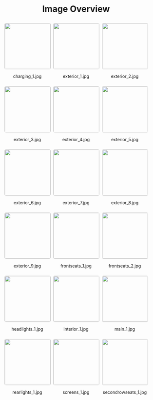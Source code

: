 <h1 style ="text-align: center;"> Image Overview </h1>
<div style="display: flex;
flex-wrap: wrap;
gap: 10px;
justify-content: center;
padding: 10px;" >
<div style="flex: 1 1 calc(33.333% - 20px); /* Three images per row on large screens */
        max-width: 150px;
        text-align: center;" >
<img src="https://media.evkx.net/multimedia/models/audi/e-tron_gt/rs_e-tron_gt_performance/charging_1_xst.jpg" style="width: 150px;
height: auto;
border: 1px solid #ddd;
border-radius: 5px;
  ">
<p>charging_1.jpg</p>
</div>
<div style="flex: 1 1 calc(33.333% - 20px); /* Three images per row on large screens */
        max-width: 150px;
        text-align: center;" >
<img src="https://media.evkx.net/multimedia/models/audi/e-tron_gt/rs_e-tron_gt_performance/exterior_1_xst.jpg" style="width: 150px;
height: auto;
border: 1px solid #ddd;
border-radius: 5px;
  ">
<p>exterior_1.jpg</p>
</div>
<div style="flex: 1 1 calc(33.333% - 20px); /* Three images per row on large screens */
        max-width: 150px;
        text-align: center;" >
<img src="https://media.evkx.net/multimedia/models/audi/e-tron_gt/rs_e-tron_gt_performance/exterior_2_xst.jpg" style="width: 150px;
height: auto;
border: 1px solid #ddd;
border-radius: 5px;
  ">
<p>exterior_2.jpg</p>
</div>
<div style="flex: 1 1 calc(33.333% - 20px); /* Three images per row on large screens */
        max-width: 150px;
        text-align: center;" >
<img src="https://media.evkx.net/multimedia/models/audi/e-tron_gt/rs_e-tron_gt_performance/exterior_3_xst.jpg" style="width: 150px;
height: auto;
border: 1px solid #ddd;
border-radius: 5px;
  ">
<p>exterior_3.jpg</p>
</div>
<div style="flex: 1 1 calc(33.333% - 20px); /* Three images per row on large screens */
        max-width: 150px;
        text-align: center;" >
<img src="https://media.evkx.net/multimedia/models/audi/e-tron_gt/rs_e-tron_gt_performance/exterior_4_xst.jpg" style="width: 150px;
height: auto;
border: 1px solid #ddd;
border-radius: 5px;
  ">
<p>exterior_4.jpg</p>
</div>
<div style="flex: 1 1 calc(33.333% - 20px); /* Three images per row on large screens */
        max-width: 150px;
        text-align: center;" >
<img src="https://media.evkx.net/multimedia/models/audi/e-tron_gt/rs_e-tron_gt_performance/exterior_5_xst.jpg" style="width: 150px;
height: auto;
border: 1px solid #ddd;
border-radius: 5px;
  ">
<p>exterior_5.jpg</p>
</div>
<div style="flex: 1 1 calc(33.333% - 20px); /* Three images per row on large screens */
        max-width: 150px;
        text-align: center;" >
<img src="https://media.evkx.net/multimedia/models/audi/e-tron_gt/rs_e-tron_gt_performance/exterior_6_xst.jpg" style="width: 150px;
height: auto;
border: 1px solid #ddd;
border-radius: 5px;
  ">
<p>exterior_6.jpg</p>
</div>
<div style="flex: 1 1 calc(33.333% - 20px); /* Three images per row on large screens */
        max-width: 150px;
        text-align: center;" >
<img src="https://media.evkx.net/multimedia/models/audi/e-tron_gt/rs_e-tron_gt_performance/exterior_7_xst.jpg" style="width: 150px;
height: auto;
border: 1px solid #ddd;
border-radius: 5px;
  ">
<p>exterior_7.jpg</p>
</div>
<div style="flex: 1 1 calc(33.333% - 20px); /* Three images per row on large screens */
        max-width: 150px;
        text-align: center;" >
<img src="https://media.evkx.net/multimedia/models/audi/e-tron_gt/rs_e-tron_gt_performance/exterior_8_xst.jpg" style="width: 150px;
height: auto;
border: 1px solid #ddd;
border-radius: 5px;
  ">
<p>exterior_8.jpg</p>
</div>
<div style="flex: 1 1 calc(33.333% - 20px); /* Three images per row on large screens */
        max-width: 150px;
        text-align: center;" >
<img src="https://media.evkx.net/multimedia/models/audi/e-tron_gt/rs_e-tron_gt_performance/exterior_9_xst.jpg" style="width: 150px;
height: auto;
border: 1px solid #ddd;
border-radius: 5px;
  ">
<p>exterior_9.jpg</p>
</div>
<div style="flex: 1 1 calc(33.333% - 20px); /* Three images per row on large screens */
        max-width: 150px;
        text-align: center;" >
<img src="https://media.evkx.net/multimedia/models/audi/e-tron_gt/rs_e-tron_gt_performance/frontseats_1_xst.jpg" style="width: 150px;
height: auto;
border: 1px solid #ddd;
border-radius: 5px;
  ">
<p>frontseats_1.jpg</p>
</div>
<div style="flex: 1 1 calc(33.333% - 20px); /* Three images per row on large screens */
        max-width: 150px;
        text-align: center;" >
<img src="https://media.evkx.net/multimedia/models/audi/e-tron_gt/rs_e-tron_gt_performance/frontseats_2_xst.jpg" style="width: 150px;
height: auto;
border: 1px solid #ddd;
border-radius: 5px;
  ">
<p>frontseats_2.jpg</p>
</div>
<div style="flex: 1 1 calc(33.333% - 20px); /* Three images per row on large screens */
        max-width: 150px;
        text-align: center;" >
<img src="https://media.evkx.net/multimedia/models/audi/e-tron_gt/rs_e-tron_gt_performance/headlights_1_xst.jpg" style="width: 150px;
height: auto;
border: 1px solid #ddd;
border-radius: 5px;
  ">
<p>headlights_1.jpg</p>
</div>
<div style="flex: 1 1 calc(33.333% - 20px); /* Three images per row on large screens */
        max-width: 150px;
        text-align: center;" >
<img src="https://media.evkx.net/multimedia/models/audi/e-tron_gt/rs_e-tron_gt_performance/interior_1_xst.jpg" style="width: 150px;
height: auto;
border: 1px solid #ddd;
border-radius: 5px;
  ">
<p>interior_1.jpg</p>
</div>
<div style="flex: 1 1 calc(33.333% - 20px); /* Three images per row on large screens */
        max-width: 150px;
        text-align: center;" >
<img src="https://media.evkx.net/multimedia/models/audi/e-tron_gt/rs_e-tron_gt_performance/main_1_xst.jpg" style="width: 150px;
height: auto;
border: 1px solid #ddd;
border-radius: 5px;
  ">
<p>main_1.jpg</p>
</div>
<div style="flex: 1 1 calc(33.333% - 20px); /* Three images per row on large screens */
        max-width: 150px;
        text-align: center;" >
<img src="https://media.evkx.net/multimedia/models/audi/e-tron_gt/rs_e-tron_gt_performance/rearlights_1_xst.jpg" style="width: 150px;
height: auto;
border: 1px solid #ddd;
border-radius: 5px;
  ">
<p>rearlights_1.jpg</p>
</div>
<div style="flex: 1 1 calc(33.333% - 20px); /* Three images per row on large screens */
        max-width: 150px;
        text-align: center;" >
<img src="https://media.evkx.net/multimedia/models/audi/e-tron_gt/rs_e-tron_gt_performance/screens_1_xst.jpg" style="width: 150px;
height: auto;
border: 1px solid #ddd;
border-radius: 5px;
  ">
<p>screens_1.jpg</p>
</div>
<div style="flex: 1 1 calc(33.333% - 20px); /* Three images per row on large screens */
        max-width: 150px;
        text-align: center;" >
<img src="https://media.evkx.net/multimedia/models/audi/e-tron_gt/rs_e-tron_gt_performance/secondrowseats_1_xst.jpg" style="width: 150px;
height: auto;
border: 1px solid #ddd;
border-radius: 5px;
  ">
<p>secondrowseats_1.jpg</p>
</div>
</div>
